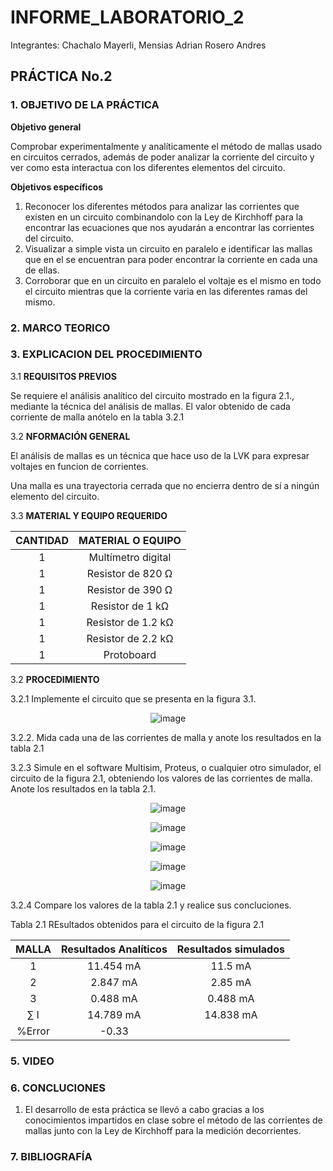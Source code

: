 # INFORME_LABORATORIO_2

Integrantes: Chachalo Mayerli, Mensias Adrian Rosero Andres

## **PRÁCTICA No.2**

### 1.  OBJETIVO DE LA PRÁCTICA

**Objetivo general** 

Comprobar experimentalmente y analíticamente el método de mallas usado en circuitos cerrados, además de poder analizar la corriente del circuito y ver como esta interactua con los diferentes elementos del circuito.

**Objetivos específicos**

1. Reconocer los diferentes métodos para analizar las corrientes que existen en un circuito combinandolo con la Ley de Kirchhoff para la encontrar las ecuaciones que nos ayudarán a encontrar las corrientes del circuito.
2. Visualizar a simple vista un circuito en paralelo e identificar las mallas que en el se encuentran para poder encontrar la corriente en cada una de ellas.
3. Corroborar que en un circuito en paralelo el voltaje es el mismo en todo el circuito mientras que la corriente varia en las diferentes ramas del mismo.

### 2.  MARCO TEORICO

### 3.  EXPLICACION DEL PROCEDIMIENTO 

3.1 **REQUISITOS PREVIOS**

Se requiere el análisis analítico del circuito mostrado en la figura 2.1., mediante la técnica del análisis de mallas. El valor obtenido de cada corriente de malla anótelo en la tabla 3.2.1


3.2 **NFORMACIÓN GENERAL**

El análisis de mallas es un técnica que hace uso de la LVK para expresar voltajes en funcion de corrientes.

Una malla es una trayectoria cerrada que no encierra dentro de sí a ningún elemento del circuito.

3.3 **MATERIAL Y EQUIPO REQUERIDO**

|**CANTIDAD**| **MATERIAL O EQUIPO**|
|:---: | :---: 
| 1 | Multímetro digital |
| 1 | Resistor de 820 Ω |
| 1 | Resistor de 390 Ω |
| 1 | Resistor de 1  kΩ |
| 1 | Resistor de 1.2 kΩ |
| 1 | Resistor de 2.2 kΩ |
| 1 | Protoboard |

3.2 **PROCEDIMIENTO**

 3.2.1 Implemente el circuito que se presenta en la figura 3.1.

<div align="center">
      
 ![image](https://user-images.githubusercontent.com/85126275/121592314-2258fc80-ca00-11eb-8161-5a046f387385.png)
 
  </div>
  
  3.2.2. Mida cada una de las corrientes de malla y anote los resultados en la tabla 2.1 
  
  3.2.3 Simule en el software Multisim, Proteus, o cualquier otro simulador, el circuito de la figura 2.1, obteniendo los valores de las corrientes de malla. Anote los resultados en la tabla 2.1.
  
  <div align="center">
  
  ![image](https://user-images.githubusercontent.com/75383758/121633253-0e38ed80-ca48-11eb-8c00-a4bdffe9f04b.png)
  
  ![image](https://user-images.githubusercontent.com/75383758/121633147-e3e73000-ca47-11eb-9a1f-9feac9eb42d4.png)

  ![image](https://user-images.githubusercontent.com/75383758/121641228-886f6f00-ca54-11eb-9a3e-fa661ddb5e31.png)

  ![image](https://user-images.githubusercontent.com/75383758/121641478-d97f6300-ca54-11eb-9c92-a7e457af86c8.png)
 
  ![image](https://user-images.githubusercontent.com/75383758/121643366-5b708b80-ca57-11eb-8451-05c0db151821.png) 
 
  </div>

  3.2.4 Compare los valores de la tabla 2.1 y realice sus concluciones.
  
  Tabla 2.1 REsultados obtenidos para el circuito de la figura 2.1
  
  | **MALLA** | **Resultados Analíticos** | **Resultados simulados** | 
  | :---: | :---: | :---: |
  |   1    | 11.454 mA | 11.5 mA |
  |   2    | 2.847 mA | 2.85 mA |
  |   3    | 0.488 mA | 0.488 mA |
  |   ∑ I   | 14.789 mA | 14.838 mA |
  | %Error |       -0.33       |
 
### 5.  VIDEO



### 6.  CONCLUCIONES 

1. El desarrollo de esta práctica se llevó a cabo gracias a los conocimientos impartidos en clase sobre el método de las corrientes de mallas junto con la Ley de Kirchhoff para la medición decorrientes.

### 7.  BIBLIOGRAFÍA
